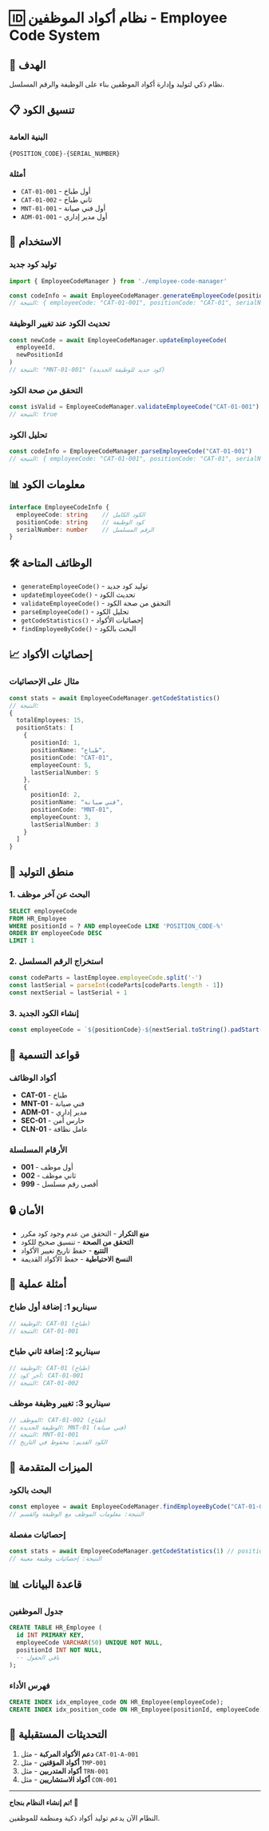 # 🆔 نظام أكواد الموظفين - Employee Code System

## 🎯 الهدف
نظام ذكي لتوليد وإدارة أكواد الموظفين بناء على الوظيفة والرقم المسلسل.

## 📋 تنسيق الكود

### البنية العامة
```
{POSITION_CODE}-{SERIAL_NUMBER}
```

### أمثلة
- `CAT-01-001` - أول طباخ
- `CAT-01-002` - ثاني طباخ
- `MNT-01-001` - أول فني صيانة
- `ADM-01-001` - أول مدير إداري

## 🔧 الاستخدام

### توليد كود جديد
```typescript
import { EmployeeCodeManager } from './employee-code-manager'

const codeInfo = await EmployeeCodeManager.generateEmployeeCode(positionId)
// النتيجة: { employeeCode: "CAT-01-001", positionCode: "CAT-01", serialNumber: 1 }
```

### تحديث الكود عند تغيير الوظيفة
```typescript
const newCode = await EmployeeCodeManager.updateEmployeeCode(
  employeeId,
  newPositionId
)
// النتيجة: "MNT-01-001" (كود جديد للوظيفة الجديدة)
```

### التحقق من صحة الكود
```typescript
const isValid = EmployeeCodeManager.validateEmployeeCode("CAT-01-001")
// النتيجة: true
```

### تحليل الكود
```typescript
const codeInfo = EmployeeCodeManager.parseEmployeeCode("CAT-01-001")
// النتيجة: { employeeCode: "CAT-01-001", positionCode: "CAT-01", serialNumber: 1 }
```

## 📊 معلومات الكود
```typescript
interface EmployeeCodeInfo {
  employeeCode: string    // الكود الكامل
  positionCode: string    // كود الوظيفة
  serialNumber: number    // الرقم المسلسل
}
```

## 🛠️ الوظائف المتاحة

- `generateEmployeeCode()` - توليد كود جديد
- `updateEmployeeCode()` - تحديث الكود
- `validateEmployeeCode()` - التحقق من صحة الكود
- `parseEmployeeCode()` - تحليل الكود
- `getCodeStatistics()` - إحصائيات الأكواد
- `findEmployeeByCode()` - البحث بالكود

## 📈 إحصائيات الأكواد

### مثال على الإحصائيات
```typescript
const stats = await EmployeeCodeManager.getCodeStatistics()
// النتيجة:
{
  totalEmployees: 15,
  positionStats: [
    {
      positionId: 1,
      positionName: "طباخ",
      positionCode: "CAT-01",
      employeeCount: 5,
      lastSerialNumber: 5
    },
    {
      positionId: 2,
      positionName: "فني صيانة",
      positionCode: "MNT-01",
      employeeCount: 3,
      lastSerialNumber: 3
    }
  ]
}
```

## 🔄 منطق التوليد

### 1. البحث عن آخر موظف
```sql
SELECT employeeCode 
FROM HR_Employee 
WHERE positionId = ? AND employeeCode LIKE 'POSITION_CODE-%'
ORDER BY employeeCode DESC
LIMIT 1
```

### 2. استخراج الرقم المسلسل
```typescript
const codeParts = lastEmployee.employeeCode.split('-')
const lastSerial = parseInt(codeParts[codeParts.length - 1])
const nextSerial = lastSerial + 1
```

### 3. إنشاء الكود الجديد
```typescript
const employeeCode = `${positionCode}-${nextSerial.toString().padStart(3, '0')}`
```

## 🎯 قواعد التسمية

### أكواد الوظائف
- **CAT-01** - طباخ
- **MNT-01** - فني صيانة
- **ADM-01** - مدير إداري
- **SEC-01** - حارس أمن
- **CLN-01** - عامل نظافة

### الأرقام المسلسلة
- **001** - أول موظف
- **002** - ثاني موظف
- **999** - أقصى رقم مسلسل

## 🔒 الأمان

- **منع التكرار** - التحقق من عدم وجود كود مكرر
- **التحقق من الصحة** - تنسيق صحيح للكود
- **التتبع** - حفظ تاريخ تغيير الأكواد
- **النسخ الاحتياطية** - حفظ الأكواد القديمة

## 📝 أمثلة عملية

### سيناريو 1: إضافة أول طباخ
```typescript
// الوظيفة: CAT-01 (طباخ)
// النتيجة: CAT-01-001
```

### سيناريو 2: إضافة ثاني طباخ
```typescript
// الوظيفة: CAT-01 (طباخ)
// آخر كود: CAT-01-001
// النتيجة: CAT-01-002
```

### سيناريو 3: تغيير وظيفة موظف
```typescript
// الموظف: CAT-01-002 (طباخ)
// الوظيفة الجديدة: MNT-01 (فني صيانة)
// النتيجة: MNT-01-001
// الكود القديم: محفوظ في التاريخ
```

## 🚀 الميزات المتقدمة

### البحث بالكود
```typescript
const employee = await EmployeeCodeManager.findEmployeeByCode("CAT-01-001")
// النتيجة: معلومات الموظف مع الوظيفة والقسم
```

### إحصائيات مفصلة
```typescript
const stats = await EmployeeCodeManager.getCodeStatistics(1) // positionId
// النتيجة: إحصائيات وظيفة معينة
```

## 📊 قاعدة البيانات

### جدول الموظفين
```sql
CREATE TABLE HR_Employee (
  id INT PRIMARY KEY,
  employeeCode VARCHAR(50) UNIQUE NOT NULL,
  positionId INT NOT NULL,
  -- باقي الحقول
);
```

### فهرس الأداء
```sql
CREATE INDEX idx_employee_code ON HR_Employee(employeeCode);
CREATE INDEX idx_position_code ON HR_Employee(positionId, employeeCode);
```

## 🔧 التحديثات المستقبلية

1. **دعم الأكواد المركبة** - مثل `CAT-01-A-001`
2. **أكواد المؤقتين** - مثل `TMP-001`
3. **أكواد المتدربين** - مثل `TRN-001`
4. **أكواد الاستشاريين** - مثل `CON-001`

---

**تم إنشاء النظام بنجاح! 🎉**

النظام الآن يدعم توليد أكواد ذكية ومنظمة للموظفين.

